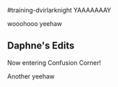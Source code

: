 #training-dvirlarknight YAAAAAAAY

wooohooo yeehaw

## Daphne's Edits
Now entering Confusion Corner!

Another yeehaw